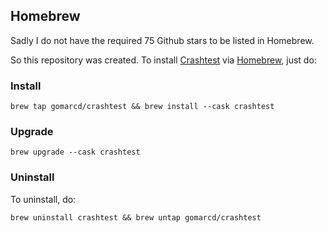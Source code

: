 ## Homebrew

Sadly I do not have the required 75 Github stars to be listed in Homebrew.

So this repository was created. To install [Crashtest](https://github.com/gomarcd/crashtest) via [Homebrew](https://brew.sh), just do:

### Install

```
brew tap gomarcd/crashtest && brew install --cask crashtest
```

### Upgrade

```
brew upgrade --cask crashtest
```

### Uninstall 

To uninstall, do:

```
brew uninstall crashtest && brew untap gomarcd/crashtest
```